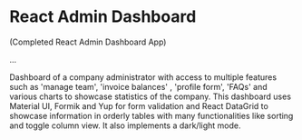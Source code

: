 # React Admin Dashboard

(Completed React Admin Dashboard App)

...

Dashboard of a company administrator with access to multiple features such as 'manage team', 'invoice balances' , 'profile form', 'FAQs' and various charts to showcase statistics of the company. This dashboard uses Material UI, Formik and Yup for form validation and React DataGrid to showcase information in orderly tables with many functionalities like sorting and toggle column view. It also implements a dark/light mode.

